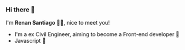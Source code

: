 ### Hi there 👋
I'm **Renan Santiago** 👨‍💻, nice to meet you!

- I'm a ex Civil Engineer, aiming to become a Front-end developer 🚀
- Javascript 💙
